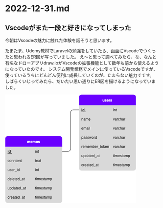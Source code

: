 # 2022-12-31.md

## Vscodeがまた一段と好きになってしまった

今朝はVscodeの魅力に触れた体験を話そうと思います。

たまたま、Udemy教材でLaravelの勉強をしていたら、画面にVscodeでつくったと思われるER図が写っていました。
え〜と思って調べてみたら、な、なんと有名なドローアプリdraw.ioがVscodeの拡張機能として数年も前から使えるようになっていたのです。
システム開発業務でメインに使っているVscodeですが、使っているうちにどんどん便利に成長していくのが、たまらない魅力でです。
しばらくいじってみたら、だいたい思い通りにER図を描けるようになっていました。

![sample-image](/images/ER_simple_memo.png)

